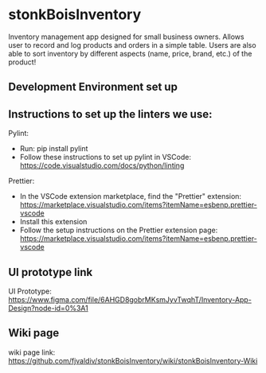 # stonkBoisInventory
Inventory management app designed for small business owners. Allows user to record and log products and orders in a simple table. Users are also able to sort inventory by different aspects (name, price, brand, etc.) of the product!

## Development Environment set up

## Instructions to set up the linters we use:
Pylint:
- Run: pip install pylint
- Follow these instructions to set up pylint in VSCode: https://code.visualstudio.com/docs/python/linting

Prettier:
- In the VSCode extension marketplace, find the "Prettier" extension: https://marketplace.visualstudio.com/items?itemName=esbenp.prettier-vscode
- Install this extension
- Follow the setup instructions on the Prettier extension page: https://marketplace.visualstudio.com/items?itemName=esbenp.prettier-vscode

## UI prototype link
UI Prototype: https://www.figma.com/file/6AHGD8gobrMKsmJyvTwqhT/Inventory-App-Design?node-id=0%3A1

## Wiki page
wiki page link: https://github.com/fjvaldiv/stonkBoisInventory/wiki/stonkBoisInventory-Wiki
